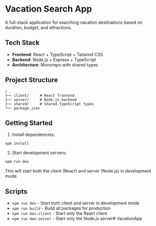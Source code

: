 # Vacation Search App

A full-stack application for searching vacation destinations based on duration, budget, and attractions.

## Tech Stack

- **Frontend**: React + TypeScript + Tailwind CSS
- **Backend**: Node.js + Express + TypeScript
- **Architecture**: Monorepo with shared types

## Project Structure

```
/
├── client/     # React frontend
├── server/     # Node.js backend
├── shared/     # Shared TypeScript types
└── package.json
```

## Getting Started

1. Install dependencies:
```bash
npm install
```

2. Start development servers:
```bash
npm run dev
```

This will start both the client (React) and server (Node.js) in development mode.

## Scripts

- `npm run dev` - Start both client and server in development mode
- `npm run build` - Build all packages for production
- `npm run dev:client` - Start only the React client
- `npm run dev:server` - Start only the Node.js server# VacationApp
